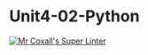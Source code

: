 # Unit4-02-Python
[![Mr Coxall's Super Linter](https://github.com/ICS3U-Programming-PeterS/Unit4-02-Python/workflows/Mr%20Coxall's%20Super%20Linter/badge.svg)](https://github.com/ICS3U-Programming-PeterS/Unit4-02-Python/actions/)
